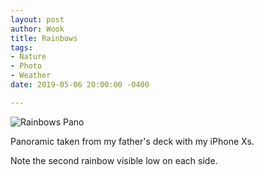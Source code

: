 ```yaml
---
layout: post
author: Wook
title: Rainbows
tags:
- Nature
- Photo
- Weather
date: 2019-05-06 20:00:00 -0400

---
```

![Rainbows Pano](/pics/rainbow-pano.jpeg "Rainbows Pano")

Panoramic taken from my father's deck with my iPhone Xs.

Note the second rainbow visible low on each side.